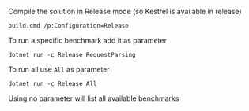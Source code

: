 ﻿Compile the solution in Release mode (so Kestrel is available in release)
```
build.cmd /p:Configuration=Release
```
To run a specific benchmark add it as parameter
```
dotnet run -c Release RequestParsing
```
To run all use `All` as parameter
```
dotnet run -c Release All
```
Using no parameter will list all available benchmarks
